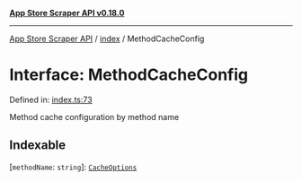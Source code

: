 [**App Store Scraper API v0.18.0**](../../README.md)

***

[App Store Scraper API](../../modules.md) / [index](../README.md) / MethodCacheConfig

# Interface: MethodCacheConfig

Defined in: [index.ts:73](https://github.com/facundoolano/app-store-scraper/blob/113d925388ad33c5af9077ca637c241f2bf7e574/index.ts#L73)

Method cache configuration by method name

## Indexable

\[`methodName`: `string`\]: [`CacheOptions`](CacheOptions.md)
